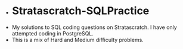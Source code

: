 * # Stratascratch-SQLPractice
* My solutions to SQL coding questions on Stratascratch. I have only attempted coding in PostgreSQL.
* This is a mix of Hard and Medium difficulty problems.
